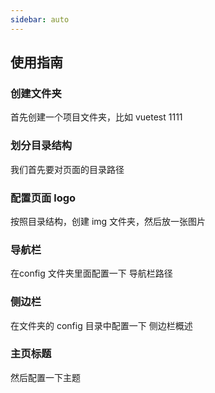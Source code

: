 ```yaml
---
sidebar: auto
---
```


## 使用指南





### 创建文件夹
首先创建一个项目文件夹，比如 vuetest 1111

### 划分目录结构
我们首先要对页面的目录路径
### 配置页面 logo 
 按照目录结构，创建 img 文件夹，然后放一张图片
### 导航栏
在config 文件夹里面配置一下 导航栏路径

### 侧边栏

在文件夹的 config 目录中配置一下 侧边栏概述 

### 主页标题
然后配置一下主题